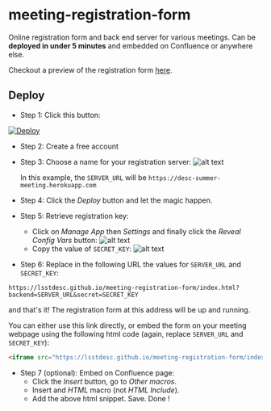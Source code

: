 # meeting-registration-form
Online registration form  and back end server for various meetings.
Can be **deployed in under 5 minutes** and embedded on Confluence or anywhere else.

Checkout a preview of the registration form
 [here](https://lsstdesc.github.io/meeting-registration-form/index.html).

## Deploy

- Step 1: Click this button:

 [![Deploy](https://www.herokucdn.com/deploy/button.svg)](https://heroku.com/deploy)

- Step 2: Create a free account

- Step 3: Choose a name for your registration server:
 ![alt text](.static/im1.png)

  In this example, the `SERVER_URL` will be `https://desc-summer-meeting.herokuapp.com`

- Step 4: Click the *Deploy* button and let the magic happen.

- Step 5: Retrieve registration key:
  - Click on *Manage App* then *Settings* and finally click the *Reveal Config Vars* button:
   ![alt text](.static/im2.png)
  - Copy the value of `SECRET_KEY`:
   ![alt text](.static/im3.png)

- Step 6: Replace in the following URL the values for `SERVER_URL` and `SECRET_KEY`:
```
https://lsstdesc.github.io/meeting-registration-form/index.html?backend=SERVER_URL&secret=SECRET_KEY
```
and that's it! The registration form at this address will be up and running.

  You can either use this link directly, or embed the form on your meeting webpage using
the following html code (again, replace `SERVER_URL` and `SECRET_KEY`):
```HTML
<iframe src="https://lsstdesc.github.io/meeting-registration-form/index.html?backend=SERVER_URL&secret=SECRET_KEY"  width="1000" height="1000" scrolling="yes" style="border:none" seamless></iframe>
```

- Step 7 (optional): Embed on Confluence page:
   - Click the *Insert* button, go to *Other macros*.
   - Insert and *HTML* macro (not *HTML Include*).
   - Add the above html snippet. Save. Done !

